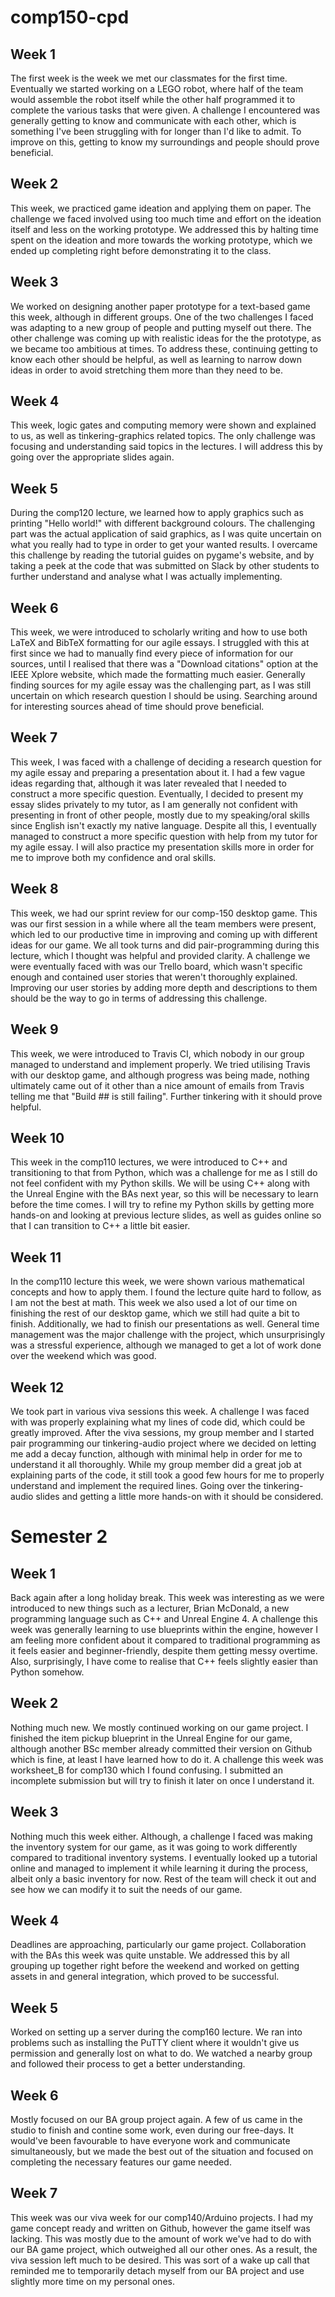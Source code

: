 # comp150-cpd

## Week 1
The first week is the week we met our classmates for the first time. Eventually we started working on a LEGO robot, where half of the team would assemble the robot itself while the other half programmed it to complete the various tasks that were given. A challenge I encountered was generally getting to know and communicate with each other, which is something I've been struggling with for longer than I'd like to admit. To improve on this, getting to know my surroundings and people should prove beneficial.  

## Week 2
This week, we practiced game ideation and applying them on paper. The challenge we faced involved using too much time and effort on the ideation itself and less on the working prototype. We addressed this by halting time spent on the ideation and more towards the working prototype, which we ended up completing right before demonstrating it to the class. 

## Week 3
We worked on designing another paper prototype for a text-based game this week, although in different groups. One of the two challenges I faced was adapting to a new group of people and putting myself out there. The other challenge was coming up with realistic ideas for the the prototype, as we became too ambitious at times. To address these, continuing getting to know each other should be helpful, as well as learning to narrow down ideas in order to avoid stretching them more than they need to be. 

## Week 4
This week, logic gates and computing memory were shown and explained to us, as well as tinkering-graphics related topics. The only challenge was focusing and understanding said topics in the lectures. I will address this by going over the appropriate slides again.

## Week 5 
During the comp120 lecture, we learned how to apply graphics such as printing "Hello world!" with different background colours. The challenging part was the actual application of said graphics, as I was quite uncertain on what you really had to type in order to get your wanted results. I overcame this challenge by reading the tutorial guides on pygame's website, and by taking a peek at the code that was submitted on Slack by other students to further understand and analyse what I was actually implementing. 

## Week 6
This week, we were introduced to scholarly writing and how to use both LaTeX and BibTeX formatting for our agile essays. I struggled with this at first since we had to manually find every piece of information for our sources, until I realised that there was a "Download citations" option at the IEEE Xplore website, which made the formatting much easier. Generally finding sources for my agile essay was the challenging part, as I was still uncertain on which research question I should be using. Searching around for interesting sources ahead of time should prove beneficial. 

## Week 7
This week, I was faced with a challenge of deciding a research question for my agile essay and preparing a presentation about it. I had a few vague ideas regarding that, although it was later revealed that I needed to construct a more specific question. Eventually, I decided to present my essay slides privately to my tutor, as I am generally not confident with presenting in front of other people, mostly due to my speaking/oral skills since English isn't exactly my native language. Despite all this, I eventually managed to construct a more specific question with help from my tutor for my agile essay. I will also practice my presentation skills more in order for me to improve both my confidence and oral skills.

## Week 8
This week, we had our sprint review for our comp-150 desktop game. This was our first session in a while where all the team members were present, which led to our productive time in improving and coming up with different ideas for our game. We all took turns and did pair-programming during this lecture, which I thought was helpful and provided clarity. A challenge we were eventually faced with was our Trello board, which wasn't specific enough and contained user stories that weren't thoroughly explained. Improving our user stories by adding more depth and descriptions to them should be the way to go in terms of addressing this challenge.

## Week 9 
This week, we were introduced to Travis CI, which nobody in our group managed to understand and implement properly. We tried utilising Travis with our desktop game, and although progress was being made, nothing ultimately came out of it other than a nice amount of emails from Travis telling me that "Build ## is still failing". Further tinkering with it should prove helpful. 

## Week 10
This week in the comp110 lectures, we were introduced to C++ and transitioning to that from Python, which was a challenge for me as I still do not feel confident with my Python skills. We will be using C++ along with the Unreal Engine with the BAs next year, so this will be necessary to learn before the time comes. I will try to refine my Python skills by getting more hands-on and looking at previous lecture slides, as well as guides online so that I can transition to C++ a little bit easier. 

## Week 11
In the comp110 lecture this week, we were shown various mathematical concepts and how to apply them. I found the lecture quite hard to follow, as I am not the best at math. This week we also used a lot of our time on finishing the rest of our desktop game, which we still had quite a bit to finish. Additionally, we had to finish our presentations as well. General time management was the major challenge with the project, which unsurprisingly was a stressful experience, although we managed to get a lot of work done over the weekend which was good. 

## Week 12
We took part in various viva sessions this week. A challenge I was faced with was properly explaining what my lines of code did, which could be greatly improved. After the viva sessions, my group member and I started pair programming our tinkering-audio project where we decided on letting me add a decay function, although with minimal help in order for me to understand it all thoroughly. While my group member did a great job at explaining parts of the code, it still took a good few hours for me to properly understand and implement the required lines. Going over the tinkering-audio slides and getting a little more hands-on with it should be considered.

# Semester 2
## Week 1
Back again after a long holiday break. This week was interesting as we were introduced to new things such as a lecturer, Brian McDonald, a new programming language such as C++ and Unreal Engine 4. A challenge this week was generally learning to use blueprints within the engine, however I am feeling more confident about it compared to traditional programming as it feels easier and beginner-friendly, despite them getting messy overtime. Also, surprisingly, I have come to realise that C++ feels slightly easier than Python somehow.  

## Week 2
Nothing much new. We mostly continued working on our game project. I finished the item pickup blueprint in the Unreal Engine for our game, although another BSc member already committed their version on Github which is fine, at least I have learned how to do it. A challenge this week was worksheet_B for comp130 which I found confusing. I submitted an incomplete submission but will try to finish it later on once I understand it.

## Week 3
Nothing much this week either. Although, a challenge I faced was making the inventory system for our game, as it was going to work differently compared to traditional inventory systems. I eventually looked up a tutorial online and managed to implement it while learning it during the process, albeit only a basic inventory for now. Rest of the team will check it out and see how we can modify it to suit the needs of our game. 

## Week 4
Deadlines are approaching, particularly our game project. Collaboration with the BAs this week was quite unstable. We addressed this by all grouping up together right before the weekend and worked on getting assets in and general integration, which proved to be successful.

## Week 5
Worked on setting up a server during the comp160 lecture. We ran into problems such as installing the PuTTY client where it wouldn't give us permission and generally lost on what to do. We watched a nearby group and followed their process to get a better understanding. 

## Week 6
Mostly focused on our BA group project again. A few of us came in the studio to finish and contine some work, even during our free-days. It would've been favourable to have everyone work and communicate simultaneously, but we made the best out of the situation and focused on completing the necessary features our game needed. 

## Week 7
This week was our viva week for our comp140/Arduino projects. I had my game concept ready and written on Github, however the game itself was lacking. This was mostly due to the amount of work we've had to do with our BA game project, which outweighed all our other ones. As a result, the viva session left much to be desired. This was sort of a wake up call that reminded me to temporarily detach myself from our BA project and use slightly more time on my personal ones. 
